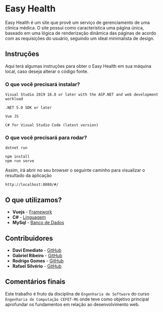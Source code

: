 # Easy Health 

Easy Health é um site que provê um serviço de gerenciamento de uma clínica médica.
O site possui como característica uma página única, baseado em uma lógica de renderização dinâmica das páginas de acordo com
as requisições do usuário, seguindo um ideal minimalista de design.

## Instruções 

Aqui terá algumas instruções para obter o Easy Health em sua máquina local, caso deseja alterar o código fonte.

### O que você precisará instalar?

```
Visual Studio 2019 16.8 or later with the ASP.NET and web development workload
```
```
.NET 5.0 SDK or later
```
```
Vue JS
```
```
C# for Visual Studio Code (latest version)
```

### O que você precisará para rodar?

```
dotnet run
```
```
npm install
npm run serve
```

  Assim, irá abrir no seu browser o seguinte caminho para visualizar o resultado da aplicação

```
http://localhost:8080/#/
```

## O que utilizamos?

*  **Vuejs** - [Framework](https://vuejs.org/)
*  **C#** - [Linguagem](https://docs.microsoft.com/en-us/dotnet/csharp/)
* **MySql** - [Banco de Dados](https://www.mysql.com/) 

## Contribuidores

* **Davi Emediato**  - [GitHub](https://github.com/daviemediato)
* **Gabriel Ribeiro**  - [GitHub](https://github.com/gabrielrmn)
* **Rodrigo Gomes**  - [GitHub](https://github.com/rgomesms)
* **Rafael Silvério**  - [GitHub](https://github.com/Rafael-l01)




## Comentários finais

Este trabalho é fruto da disciplina de `Engenharia de Software` do curso `Engenharia de Computação CEFET-MG`
onde teve como objetivo principal aprofundar os fundamentos em relação ao desenvolvimento web. 


